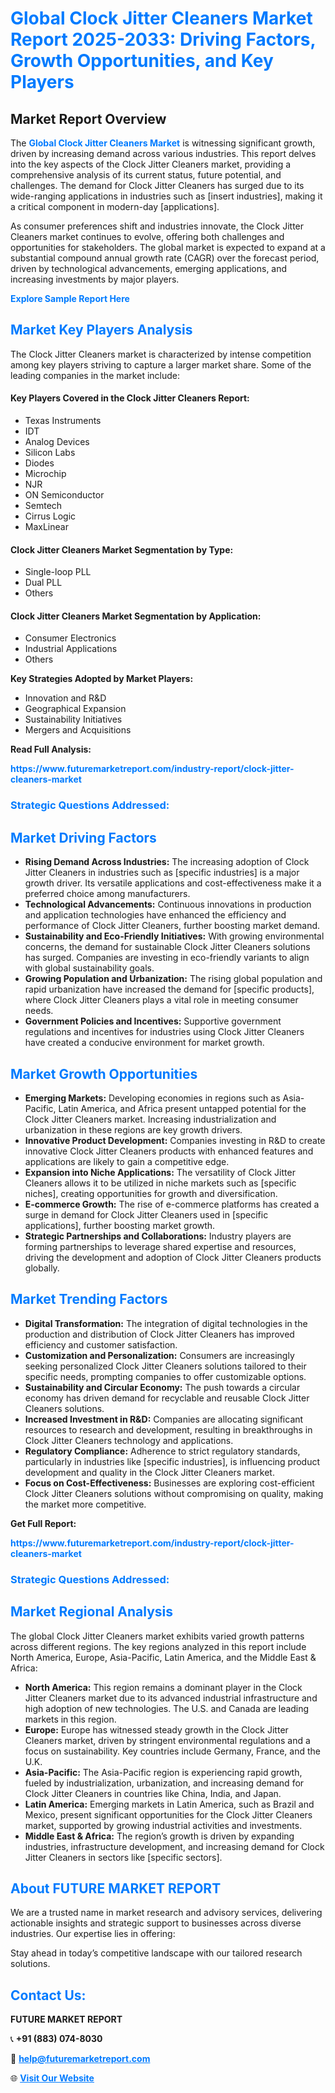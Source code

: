 <h1 style="color: #007BFF;">Global Clock Jitter Cleaners Market Report 2025-2033: Driving Factors, Growth Opportunities, and Key Players</h1>

<section id="overview">
<h2>Market Report Overview</h2>
<p>The <a href="https://www.futuremarketreport.com/industry-report/clock-jitter-cleaners-market" style="color: #007BFF; text-decoration: none;"><strong>Global Clock Jitter Cleaners Market</strong></a> is witnessing significant growth, driven by increasing demand across various industries. This report delves into the key aspects of the Clock Jitter Cleaners market, providing a comprehensive analysis of its current status, future potential, and challenges. The demand for Clock Jitter Cleaners has surged due to its wide-ranging applications in industries such as [insert industries], making it a critical component in modern-day [applications].</p>
<p>As consumer preferences shift and industries innovate, the Clock Jitter Cleaners market continues to evolve, offering both challenges and opportunities for stakeholders. The global market is expected to expand at a substantial compound annual growth rate (CAGR) over the forecast period, driven by technological advancements, emerging applications, and increasing investments by major players.</p>
</section>

<section id="overview">
<p><a href="https://www.futuremarketreport.com/request-sample/reportId=115269" style="color: #007BFF; text-decoration: none;"><strong>Explore Sample Report Here</strong></a></p>
</section>

<section id="key-players">
<h2 style="color: #007BFF;">Market Key Players Analysis</h2>
<p>The Clock Jitter Cleaners market is characterized by intense competition among key players striving to capture a larger market share. Some of the leading companies in the market include:</p>
<h4>Key Players Covered in the Clock Jitter Cleaners Report:</h4>
<ul><li>Texas Instruments</li><li>IDT</li><li>Analog Devices</li><li>Silicon Labs</li><li>Diodes</li><li>Microchip</li><li>NJR</li><li>ON Semiconductor</li><li>Semtech</li><li>Cirrus Logic</li><li>MaxLinear</li></ul>
<h4>Clock Jitter Cleaners Market Segmentation by Type:</h4>
<ul><li>Single-loop PLL</li><li>Dual PLL</li><li>Others</li></ul>

<h4>Clock Jitter Cleaners Market Segmentation by Application:</h4>
<ul><li>Consumer Electronics</li><li>Industrial Applications</li><li>Others</li></ul>
<p><strong>Key Strategies Adopted by Market Players:</strong></p>
<ul>
<li>Innovation and R&D</li>
<li>Geographical Expansion</li>
<li>Sustainability Initiatives</li>
<li>Mergers and Acquisitions</li>
</ul>
</section>

<section>
<p><strong>Read Full Analysis: </strong></p><a href="https://www.futuremarketreport.com/industry-report/clock-jitter-cleaners-market" style="color: #007BFF; text-decoration: none;"><strong>https://www.futuremarketreport.com/industry-report/clock-jitter-cleaners-market</strong></a>
<h3 style="color: #007BFF;">Strategic Questions Addressed:</h3>
</section>

<section id="driving-factors">
<h2 style="color: #007BFF;">Market Driving Factors</h2>
<ul>
<li><strong>Rising Demand Across Industries:</strong> The increasing adoption of Clock Jitter Cleaners in industries such as [specific industries] is a major growth driver. Its versatile applications and cost-effectiveness make it a preferred choice among manufacturers.</li>
<li><strong>Technological Advancements:</strong> Continuous innovations in production and application technologies have enhanced the efficiency and performance of Clock Jitter Cleaners, further boosting market demand.</li>
<li><strong>Sustainability and Eco-Friendly Initiatives:</strong> With growing environmental concerns, the demand for sustainable Clock Jitter Cleaners solutions has surged. Companies are investing in eco-friendly variants to align with global sustainability goals.</li>
<li><strong>Growing Population and Urbanization:</strong> The rising global population and rapid urbanization have increased the demand for [specific products], where Clock Jitter Cleaners plays a vital role in meeting consumer needs.</li>
<li><strong>Government Policies and Incentives:</strong> Supportive government regulations and incentives for industries using Clock Jitter Cleaners have created a conducive environment for market growth.</li>
</ul>
</section>

<section id="growth-opportunities">
<h2 style="color: #007BFF;">Market Growth Opportunities</h2>
<ul>
<li><strong>Emerging Markets:</strong> Developing economies in regions such as Asia-Pacific, Latin America, and Africa present untapped potential for the Clock Jitter Cleaners market. Increasing industrialization and urbanization in these regions are key growth drivers.</li>
<li><strong>Innovative Product Development:</strong> Companies investing in R&D to create innovative Clock Jitter Cleaners products with enhanced features and applications are likely to gain a competitive edge.</li>
<li><strong>Expansion into Niche Applications:</strong> The versatility of Clock Jitter Cleaners allows it to be utilized in niche markets such as [specific niches], creating opportunities for growth and diversification.</li>
<li><strong>E-commerce Growth:</strong> The rise of e-commerce platforms has created a surge in demand for Clock Jitter Cleaners used in [specific applications], further boosting market growth.</li>
<li><strong>Strategic Partnerships and Collaborations:</strong> Industry players are forming partnerships to leverage shared expertise and resources, driving the development and adoption of Clock Jitter Cleaners products globally.</li>
</ul>
</section>

<section id="trending-factors">
<h2 style="color: #007BFF;">Market Trending Factors</h2>
<ul>
<li><strong>Digital Transformation:</strong> The integration of digital technologies in the production and distribution of Clock Jitter Cleaners has improved efficiency and customer satisfaction.</li>
<li><strong>Customization and Personalization:</strong> Consumers are increasingly seeking personalized Clock Jitter Cleaners solutions tailored to their specific needs, prompting companies to offer customizable options.</li>
<li><strong>Sustainability and Circular Economy:</strong> The push towards a circular economy has driven demand for recyclable and reusable Clock Jitter Cleaners solutions.</li>
<li><strong>Increased Investment in R&D:</strong> Companies are allocating significant resources to research and development, resulting in breakthroughs in Clock Jitter Cleaners technology and applications.</li>
<li><strong>Regulatory Compliance:</strong> Adherence to strict regulatory standards, particularly in industries like [specific industries], is influencing product development and quality in the Clock Jitter Cleaners market.</li>
<li><strong>Focus on Cost-Effectiveness:</strong> Businesses are exploring cost-efficient Clock Jitter Cleaners solutions without compromising on quality, making the market more competitive.</li>
</ul>
</section>

<section>
<p><strong>Get Full Report: </strong></p><a href="https://www.futuremarketreport.com/industry-report/clock-jitter-cleaners-market" style="color: #007BFF; text-decoration: none;"><strong>https://www.futuremarketreport.com/industry-report/clock-jitter-cleaners-market</strong></a>
<h3 style="color: #007BFF;">Strategic Questions Addressed:</h3>
</section>


<section id="regional-analysis">
<h2 style="color: #007BFF;">Market Regional Analysis</h2>
<p>The global Clock Jitter Cleaners market exhibits varied growth patterns across different regions. The key regions analyzed in this report include North America, Europe, Asia-Pacific, Latin America, and the Middle East & Africa:</p>
<ul>
<li><strong>North America:</strong> This region remains a dominant player in the Clock Jitter Cleaners market due to its advanced industrial infrastructure and high adoption of new technologies. The U.S. and Canada are leading markets in this region.</li>
<li><strong>Europe:</strong> Europe has witnessed steady growth in the Clock Jitter Cleaners market, driven by stringent environmental regulations and a focus on sustainability. Key countries include Germany, France, and the U.K.</li>
<li><strong>Asia-Pacific:</strong> The Asia-Pacific region is experiencing rapid growth, fueled by industrialization, urbanization, and increasing demand for Clock Jitter Cleaners in countries like China, India, and Japan.</li>
<li><strong>Latin America:</strong> Emerging markets in Latin America, such as Brazil and Mexico, present significant opportunities for the Clock Jitter Cleaners market, supported by growing industrial activities and investments.</li>
<li><strong>Middle East & Africa:</strong> The region’s growth is driven by expanding industries, infrastructure development, and increasing demand for Clock Jitter Cleaners in sectors like [specific sectors].</li>
</ul>
</section>

<footer>
<h2 style="color: #007BFF;">About FUTURE MARKET REPORT</h2>
<p>We are a trusted name in market research and advisory services, delivering actionable insights and strategic support to businesses across diverse industries. Our expertise lies in offering:</p>

<p>Stay ahead in today’s competitive landscape with our tailored research solutions.</p>

<h2 style="color: #007BFF;">Contact Us:</h2>
<p><strong>FUTURE MARKET REPORT</strong></p>
<p>📞 <strong>+91 (883) 074-8030</strong></p>
<p>📧 <strong><a href="mailto:help@futuremarketreport.com" style="color: #007BFF;">help@futuremarketreport.com</a></strong></p>
<p>🌐 <strong><a href="https://www.futuremarketreport.com/" style="color: #007BFF;">Visit Our Website</a></strong></p>
</footer>
